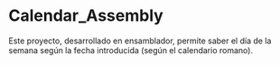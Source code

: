 # Calendar_Assembly
Este proyecto, desarrollado en ensamblador, permite saber el día de la semana según la fecha introducida (según el calendario romano).
